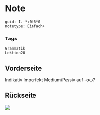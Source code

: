 # Note
```
guid: I.-*:0t6*0
notetype: Einfach+
```

### Tags
```
Grammatik
Lektion20
```

## Vorderseite
Indikativ Imperfekt Medium/Passiv auf -αω?

## Rückseite
<img src="paste-fd6cdc6a6101a625d298cb90f4e48a8cc0afd3d9.jpg">
